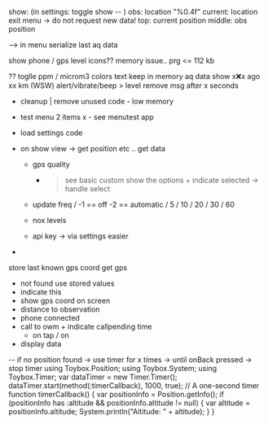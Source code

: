 show: 
(in settings: toggle show -- )
    obs: location  "%0.4f"
    current: location
exit menu -> do not request new data!
top: current position
middle: obs position

--> in menu 
serialize last aq data

show phone / gps level icons??
memory issue.. prg <= 112 kb

?? toglle ppm / microm3
colors text
keep in memory aq data
show x:x:x ago
xx km (WSW)
alert/vibrate/beep > level
remove msg after x seconds

- cleanup | remove unused code - low memory
- test menu 2 items
    x - see menutest  app
- load settings code
- on show view -> get position etc .. get data
    - gps quality 
        - > see basic custom show the options + indicate selected
        -> handle select

    - update freq / -1 == off -2 == automatic / 5 / 10 / 20 / 30 / 60
    - nox levels
    - api key -> via settings easier

- 
store last known gps coord
get gps
- not found use stored values
- indicate this
- show gps coord on screen
- distance to observation
- phone connected
- call to owm + indicate callpending time
  - on tap / on
- display data

-- if no position found -> use timer for x times -> until onBack pressed -> stop timer
using Toybox.Position;
using Toybox.System;
using Toybox.Timer;
var dataTimer = new Timer.Timer();
dataTimer.start(method(:timerCallback), 1000, true); // A one-second timer
function timerCallback() {
    var positionInfo = Position.getInfo();
    if (positionInfo has :altitude && positionInfo.altitude != null) {
        var altitude = positionInfo.altitude;
        System.println("Altitude: " + altitude);
    }
}